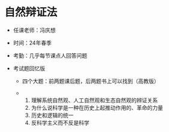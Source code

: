 # 自然辩证法

+ 任课老师：冯庆想

+ 时间：24年春季

+ 考勤：几乎每节课点人回答问题

+ 考试题回忆版

  + 四个大题：前两题课后题，后两题书上可以找到（高教版）

  + 1. 理解系统自然观、人工自然观和生态自然观的辨证关系
    2. 为什么说科学是一种在历史上起推动作用的、革命的力量
    3. 历史和逻辑的统一
    4. 反科学主义而不反是科学

    